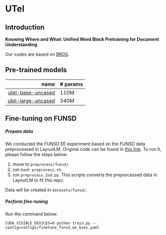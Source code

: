 # UTel

## Introduction

**Knowing Where and What: Unified Word Block Pretraining for Document Understanding**<br> 

Our codes are based on [BROS](https://github.com/clovaai/bros).

## Pre-trained models

| name               | # params                                                    |
|---------:|-------------------------------------------------------------------------------------------------|
| [utel-base-uncased](https://drive.google.com/drive/folders/1gODxg4pkJJJgTt5RIHyfhZU2ofnPxDSa?usp=sharing)  |    110M | 
| [utel-large-uncased](https://drive.google.com/drive/folders/1U4Vmpdj0C1pTZO1SH8p8oyrT7aP376Eo?usp=sharing) |    340M | 

## Fine-tuning on FUNSD

##### Prepare data

We conducted the FUNSD EE experiment based on the FUNSD data preprocessed in LayoutLM.
Original code can be found in [this link](https://github.com/microsoft/unilm/tree/master/layoutlm/deprecated/examples/seq_labeling).
To run it, please follow the steps below:

1) move to `preprocess/funsd/`.
2) run `bash preprocess.sh`.
3) run `preprocess_2nd.py`. This scripts converts the preprocessed data in LayoutLM to fit this repo.
 
Data will be created in `datasets/funsd/`.

##### Perform fine-tuning

Run the command below:
```
CUDA_VISIBLE_DEVICES=0 python train.py --config=configs/finetune_funsd_ee_bies.yaml
```
